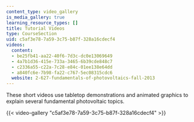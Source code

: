 ```yaml
---
content_type: video_gallery
is_media_gallery: true
learning_resource_types: []
title: Tutorial Videos
type: CourseSection
uid: c5af3e78-7a59-3c75-b87f-328a16cdecf4
videos:
  content:
  - be25fb41-aa22-40f6-7d3c-dc0e13069649
  - 4a7b1d36-415e-733a-3465-6b39cde848c7
  - c2336a55-c22a-7c28-e84c-01ee138e64dd
  - a840fc6e-7b98-fa22-c767-5ec08315cdc6
  website: 2-627-fundamentals-of-photovoltaics-fall-2013
---
```


These short videos use tabletop demonstrations and animated graphics to explain several fundamental photovoltaic topics.

{{< video-gallery "c5af3e78-7a59-3c75-b87f-328a16cdecf4" >}}

